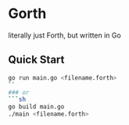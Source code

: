 # Gorth
literally just Forth, but written in Go

## Quick Start
```sh
go run main.go <filename.forth>
``
### or
```sh
go build main.go
./main <filename.forth>
```
